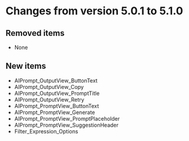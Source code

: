 # Changes from version 5.0.1 to 5.1.0

## Removed items
  * None

## New items
  * AIPrompt_OutputView_ButtonText
  * AIPrompt_OutputView_Copy
  * AIPrompt_OutputView_PromptTitle
  * AIPrompt_OutputView_Retry
  * AIPrompt_PromptView_ButtonText
  * AIPrompt_PromptView_Generate
  * AIPrompt_PromptView_PromptPlaceholder
  * AIPrompt_PromptView_SuggestionHeader
  * Filter_Expression_Options
